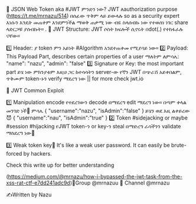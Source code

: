 🛑 JSON Web Token aka #JWT ምንድን ነው?
JWT ለauthorization purpose (https://t.me/mrnazu/514) በሰፊው ጥቅም ላይ ይውላሉ so as a security expert እነሱን እንዴት መጠቀም እንደምንችል ማወቅ ጠቃሚ ነው ብዬ ስላሰብኩ ነው የተወሰነ ነገር share ላድርጋቹ ያሰብኩት።
.
🛑 JWT Structure:
JWT ሶስት ክፍሎች ሲኖሩት በdot(.) የተከፋፈሉ ናቸው።

1️⃣ Header: ያ token ምን አይነት #Algorithm አንደተጠቀመ የሚያሳይ ነው።
2️⃣ Payload: This Payload Part, describes certain properties of a user 
ማለትም ለምሳሌ:
 "name": "nazu",
 "admin": "false"
3️⃣ Signature or Key: the most important part ይሄ ነው ምክንያቱም እዚህ ጋር ከተሳሳትን server-ው የኛን JWT በጭራሽ አይቀበልም, ጥቅሙም token-ኑን verify ማደረግ ነው || for more check jwt.io

🛑 JWT Common Exploit

1️⃣ Manipulation 
encode የተደረገውን decode በማደረግ edit ማደረግ ነው። በጣም ቀላል መንገድ ነች🥸
ምሳሌ
{
"username":"nazu",
"isAdmin":"false"
}
ይሄን ወደ እዚ ልቀይረው😈
{
"username":"nau",
"isAdmin":"true"
}
2️⃣ Token #sidejacking or maybe #session #hijacking
የJWT token-ን or key-ን steal በማድረግ ራሳችንን validate ማስደረግ ነው🙂

3️⃣ Weak token key🚶
It's like a weak user password. It can easily be brute-forced by hackers.

Check this write up for better understanding

 (https://medium.com/@mrnazu/how-i-bypassed-the-jwt-task-from-the-xss-rat-ctf-e7dd241adc9d)👥Group @mrnazuu
📢 Channel @mrnazu

✍️Written by Nazu
